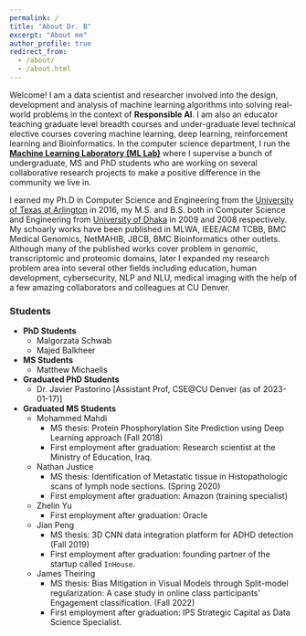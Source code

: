 ```yaml
---
permalink: /
title: "About Dr. B"
excerpt: "About me"
author_profile: true
redirect_from: 
  - /about/
  - /about.html
---
```



Welcome! I am a data scientist and researcher involved into the design, development and analysis of machine learning algorithms into solving real-world problems in the context of **Responsible AI**. I am also an educator teaching graduate level breadth courses and under-graduate level technical elective courses covering machine learning, deep learning, reinforcement learning and Bioinformatics. In the computer science department, I run the **[Machine Learning Laboratory (ML Lab)](https://ml.cse.ucdenver.edu)** where I supervise a bunch of undergraduate, MS and PhD students who are working on several collaborative research projects to make a positive difference in the community we live in.

I earned my Ph.D in Computer Science and Engineering from the [University of Texas at Arlington](https://www.uta.edu) in 2016, my M.S. and B.S. both in Computer Science and Engineering from [University of Dhaka](https://www.du.ac.bd) in 2009 and 2008 respectively. My schoarly works have been published in MLWA, IEEE/ACM TCBB, BMC Medical Genomics, NetMAHIB, JBCB, BMC Bioinformatics other outlets. Although many of the published works cover problem in genomic, transcriptomic and proteomic domains, later I expanded my research problem area into several other fields including education, human development, cybersecurity, NLP and NLU, medical imaging with the help of a few amazing collaborators and colleagues at CU Denver. 

### Students
* **PhD Students**
  - Malgorzata Schwab
  - Majed Balkheer
* **MS Students**
  - Matthew Michaelis
* **Graduated PhD Students**
  - Dr. Javier Pastorino [Assistant Prof, CSE@CU Denver (as of 2023-01-17)]
* **Graduated MS Students**
  * Mohammed Mahdi
    - MS thesis: Protein Phosphorylation Site Prediction using Deep Learning approach (Fall 2018)
    - First employment after graduation: Research scientist at the Ministry of Education, Iraq.
  * Nathan Justice
    - MS thesis: Identification of Metastatic tissue in Histopathologic scans of lymph node sections. (Spring 2020)
    - First employment after graduation: Amazon (training specialist)
  * Zhelin Yu
    - First employment after graduation: Oracle
  * Jian Peng
    - MS thesis: 3D CNN data integration platform for ADHD detection (Fall 2019)
    - First employment after graduation: founding partner of the startup called `InHouse`.
  * James Theiring
    - MS thesis: Bias Mitigation in Visual Models through Split-model regularization: A case study in online class participants' Engagement classification. (Fall 2022)
    - First employment after graduation: IPS Strategic Capital as Data Science Specialist.